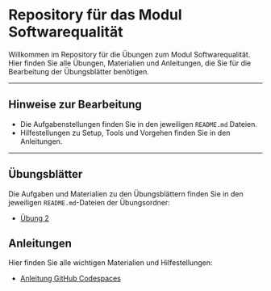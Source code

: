 # Repository für das Modul Softwarequalität

Willkommen im Repository für die Übungen zum Modul Softwarequalität.  
Hier finden Sie alle Übungen, Materialien und Anleitungen, die Sie für die Bearbeitung der Übungsblätter benötigen.

---

## Hinweise zur Bearbeitung

- Die Aufgabenstellungen finden Sie in den jeweiligen `README.md` Dateien.
- Hilfestellungen zu Setup, Tools und Vorgehen finden Sie in den Anleitungen.

---

## Übungsblätter

Die Aufgaben und Materialien zu den Übungsblättern finden Sie in den jeweiligen `README.md`-Dateien der Übungsordner:


- [Übung 2](./Uebung2/README.md)


## Anleitungen

Hier finden Sie alle wichtigen Materialien und Hilfestellungen:

- [Anleitung GitHub Codespaces](Anleitungen/Anleitung%20GitHub%20Codespaces.md)
